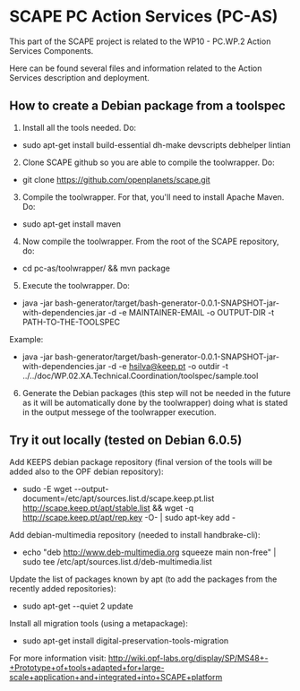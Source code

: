 # SCAPE PC Action Services (PC-AS)

This part of the SCAPE project is related to the WP10 - PC.WP.2 Action Services Components.

Here can be found several files and information related to the Action Services description and deployment.

## How to create a Debian package from a toolspec

1) Install all the tools needed. Do:
* sudo apt-get install build-essential dh-make devscripts debhelper lintian 

2) Clone SCAPE github so you are able to compile the toolwrapper. Do: 
* git clone https://github.com/openplanets/scape.git

3) Compile the toolwrapper. For that, you'll need to install Apache Maven. Do:
* sudo apt-get install maven

4) Now compile the toolwrapper. From the root of the SCAPE repository, do:
* cd pc-as/toolwrapper/ && mvn package

5) Execute the toolwrapper. Do:
* java -jar bash-generator/target/bash-generator-0.0.1-SNAPSHOT-jar-with-dependencies.jar -d -e MAINTAINER-EMAIL -o OUTPUT-DIR -t PATH-TO-THE-TOOLSPEC

Example:
* java -jar bash-generator/target/bash-generator-0.0.1-SNAPSHOT-jar-with-dependencies.jar -d -e hsilva@keep.pt -o outdir -t ../../doc/WP.02.XA.Technical.Coordination/toolspec/sample.tool

6) Generate the Debian packages (this step will not be needed in the future as it will be automatically done by the toolwrapper) doing what is stated in the output messege of the toolwrapper execution.

## Try it out locally (tested on Debian 6.0.5)

Add KEEPS debian package repository (final version of the tools will be added also to the OPF debian repository):

* sudo -E wget --output-document=/etc/apt/sources.list.d/scape.keep.pt.list http://scape.keep.pt/apt/stable.list && wget -q http://scape.keep.pt/apt/rep.key -O- | sudo apt-key add - 

Add debian-multimedia repository (needed to install handbrake-cli):

* echo "deb http://www.deb-multimedia.org squeeze main non-free" | sudo tee /etc/apt/sources.list.d/deb-multimedia.list

Update the list of packages known by apt (to add the packages from the recently added repositories):

* sudo apt-get --quiet 2 update

Install all migration tools (using a metapackage):

* sudo apt-get install digital-preservation-tools-migration


For more information visit: http://wiki.opf-labs.org/display/SP/MS48+-+Prototype+of+tools+adapted+for+large-scale+application+and+integrated+into+SCAPE+platform
